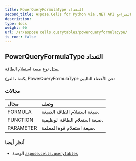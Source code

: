```yaml
---
title: PowerQueryFormulaType التعداد
second_title: Aspose.Cells for Python via .NET API المراجع
description:
type: docs
weight: 90
url: /ar/aspose.cells.querytables/powerqueryformulatype/
is_root: false
---
```

##  PowerQueryFormulaType التعداد
يمثل نوع صيغة استعلام الطاقة.



يكشف النوع PowerQueryFormulaType عن الأعضاء التاليين:

###  مجالات
| مجال| وصف|
| :- | :- |
| FORMULA | صيغة استعلام الطاقة الصيغة.|
| FUNCTION | صيغة استعلام الطاقة الوظيفية.|
| PARAMETER | صيغة استعلام قوة المعلمة.|



###  أنظر أيضا
* الوحدة [`aspose.cells.querytables`](..)
